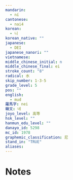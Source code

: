 ```yaml
---
mandarin:
  - ní
cantonese:
  - nai4
korean:
  - 니
korean_native: ""
japanese:
  - DEI
japanese_nanori: ""
vietnamese:
middle_chinese_initial: n
middle_chinese_final: ei
stroke_count: "8"
radical: 水
skip_number: 1-3-5
grade_level: 5
pos: ""
english:
  - mud
羅馬字: nei
韓文: 네
joyo_level: 高等
hsk_level: ""
hanmun_edu_level: ""
danayo_id: 5298
mc_id: 1978
graphemic_classification: 尼
stand_in: "TRUE"
aliases:
---
```


# Notes
